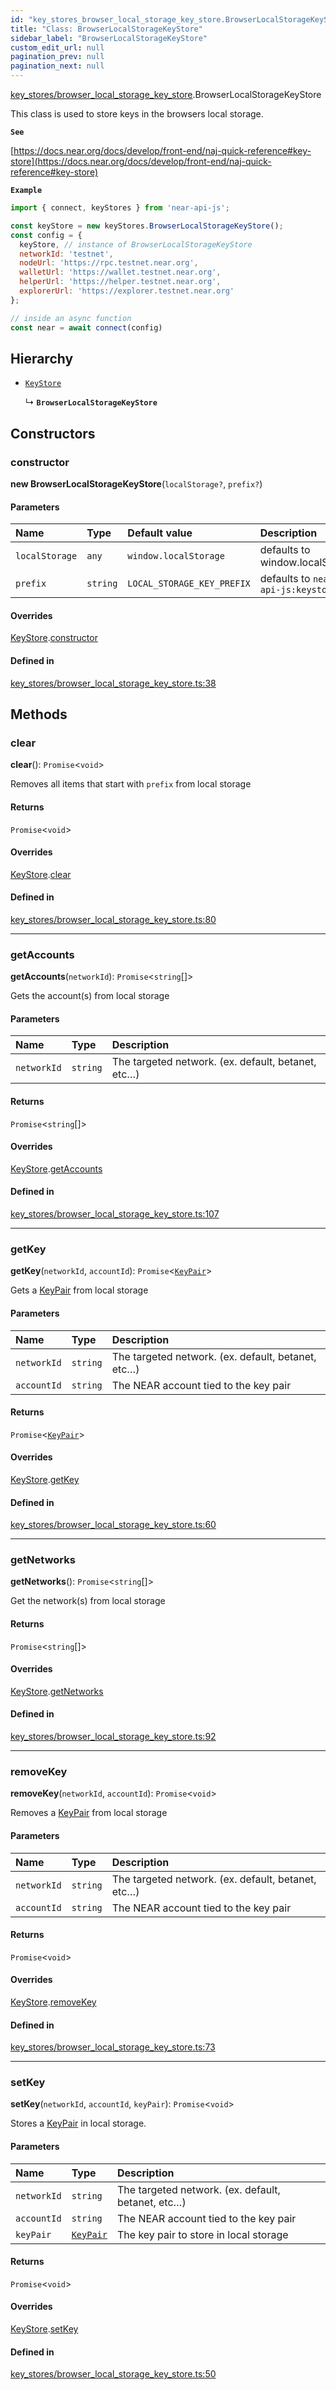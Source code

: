 ```yaml
---
id: "key_stores_browser_local_storage_key_store.BrowserLocalStorageKeyStore"
title: "Class: BrowserLocalStorageKeyStore"
sidebar_label: "BrowserLocalStorageKeyStore"
custom_edit_url: null
pagination_prev: null
pagination_next: null
---
```


[key_stores/browser_local_storage_key_store](../modules/key_stores_browser_local_storage_key_store.md).BrowserLocalStorageKeyStore

This class is used to store keys in the browsers local storage.

**`See`**

[https://docs.near.org/docs/develop/front-end/naj-quick-reference#key-store](https://docs.near.org/docs/develop/front-end/naj-quick-reference#key-store)

**`Example`**

```js
import { connect, keyStores } from 'near-api-js';

const keyStore = new keyStores.BrowserLocalStorageKeyStore();
const config = { 
  keyStore, // instance of BrowserLocalStorageKeyStore
  networkId: 'testnet',
  nodeUrl: 'https://rpc.testnet.near.org',
  walletUrl: 'https://wallet.testnet.near.org',
  helperUrl: 'https://helper.testnet.near.org',
  explorerUrl: 'https://explorer.testnet.near.org'
};

// inside an async function
const near = await connect(config)
```

## Hierarchy

- [`KeyStore`](key_stores_keystore.KeyStore.md)

  ↳ **`BrowserLocalStorageKeyStore`**

## Constructors

### constructor

**new BrowserLocalStorageKeyStore**(`localStorage?`, `prefix?`)

#### Parameters

| Name | Type | Default value | Description |
| :------ | :------ | :------ | :------ |
| `localStorage` | `any` | `window.localStorage` | defaults to window.localStorage |
| `prefix` | `string` | `LOCAL_STORAGE_KEY_PREFIX` | defaults to `near-api-js:keystore:` |

#### Overrides

[KeyStore](key_stores_keystore.KeyStore.md).[constructor](key_stores_keystore.KeyStore.md#constructor)

#### Defined in

[key_stores/browser_local_storage_key_store.ts:38](https://github.com/near/near-api-js/blob/a0c9a104/packages/near-api-js/src/key_stores/browser_local_storage_key_store.ts#L38)

## Methods

### clear

**clear**(): `Promise`<`void`\>

Removes all items that start with `prefix` from local storage

#### Returns

`Promise`<`void`\>

#### Overrides

[KeyStore](key_stores_keystore.KeyStore.md).[clear](key_stores_keystore.KeyStore.md#clear)

#### Defined in

[key_stores/browser_local_storage_key_store.ts:80](https://github.com/near/near-api-js/blob/a0c9a104/packages/near-api-js/src/key_stores/browser_local_storage_key_store.ts#L80)

___

### getAccounts

**getAccounts**(`networkId`): `Promise`<`string`[]\>

Gets the account(s) from local storage

#### Parameters

| Name | Type | Description |
| :------ | :------ | :------ |
| `networkId` | `string` | The targeted network. (ex. default, betanet, etc…) |

#### Returns

`Promise`<`string`[]\>

#### Overrides

[KeyStore](key_stores_keystore.KeyStore.md).[getAccounts](key_stores_keystore.KeyStore.md#getaccounts)

#### Defined in

[key_stores/browser_local_storage_key_store.ts:107](https://github.com/near/near-api-js/blob/a0c9a104/packages/near-api-js/src/key_stores/browser_local_storage_key_store.ts#L107)

___

### getKey

**getKey**(`networkId`, `accountId`): `Promise`<[`KeyPair`](utils_key_pair.KeyPair.md)\>

Gets a [KeyPair](utils_key_pair.KeyPair.md) from local storage

#### Parameters

| Name | Type | Description |
| :------ | :------ | :------ |
| `networkId` | `string` | The targeted network. (ex. default, betanet, etc…) |
| `accountId` | `string` | The NEAR account tied to the key pair |

#### Returns

`Promise`<[`KeyPair`](utils_key_pair.KeyPair.md)\>

#### Overrides

[KeyStore](key_stores_keystore.KeyStore.md).[getKey](key_stores_keystore.KeyStore.md#getkey)

#### Defined in

[key_stores/browser_local_storage_key_store.ts:60](https://github.com/near/near-api-js/blob/a0c9a104/packages/near-api-js/src/key_stores/browser_local_storage_key_store.ts#L60)

___

### getNetworks

**getNetworks**(): `Promise`<`string`[]\>

Get the network(s) from local storage

#### Returns

`Promise`<`string`[]\>

#### Overrides

[KeyStore](key_stores_keystore.KeyStore.md).[getNetworks](key_stores_keystore.KeyStore.md#getnetworks)

#### Defined in

[key_stores/browser_local_storage_key_store.ts:92](https://github.com/near/near-api-js/blob/a0c9a104/packages/near-api-js/src/key_stores/browser_local_storage_key_store.ts#L92)

___

### removeKey

**removeKey**(`networkId`, `accountId`): `Promise`<`void`\>

Removes a [KeyPair](utils_key_pair.KeyPair.md) from local storage

#### Parameters

| Name | Type | Description |
| :------ | :------ | :------ |
| `networkId` | `string` | The targeted network. (ex. default, betanet, etc…) |
| `accountId` | `string` | The NEAR account tied to the key pair |

#### Returns

`Promise`<`void`\>

#### Overrides

[KeyStore](key_stores_keystore.KeyStore.md).[removeKey](key_stores_keystore.KeyStore.md#removekey)

#### Defined in

[key_stores/browser_local_storage_key_store.ts:73](https://github.com/near/near-api-js/blob/a0c9a104/packages/near-api-js/src/key_stores/browser_local_storage_key_store.ts#L73)

___

### setKey

**setKey**(`networkId`, `accountId`, `keyPair`): `Promise`<`void`\>

Stores a [KeyPair](utils_key_pair.KeyPair.md) in local storage.

#### Parameters

| Name | Type | Description |
| :------ | :------ | :------ |
| `networkId` | `string` | The targeted network. (ex. default, betanet, etc…) |
| `accountId` | `string` | The NEAR account tied to the key pair |
| `keyPair` | [`KeyPair`](utils_key_pair.KeyPair.md) | The key pair to store in local storage |

#### Returns

`Promise`<`void`\>

#### Overrides

[KeyStore](key_stores_keystore.KeyStore.md).[setKey](key_stores_keystore.KeyStore.md#setkey)

#### Defined in

[key_stores/browser_local_storage_key_store.ts:50](https://github.com/near/near-api-js/blob/a0c9a104/packages/near-api-js/src/key_stores/browser_local_storage_key_store.ts#L50)
